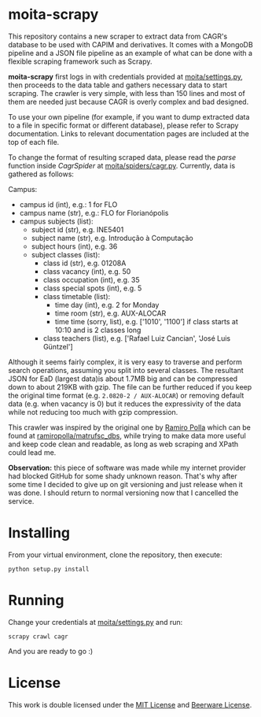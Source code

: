 moita-scrapy
============
This repository contains a new scraper to extract data from CAGR's database to be used with CAPIM and derivatives. It 
comes with a MongoDB pipeline and a JSON file pipeline as an example of what can be done with a flexible scraping
framework such as Scrapy.

**moita-scrapy** first logs in with credentials provided at [moita/settings.py](moita/settings.py), then proceeds to the
data table and gathers necessary data to start scraping. The crawler is very simple, with less than 150 lines and most
of them are needed just because CAGR is overly complex and bad designed.

To use your own pipeline (for example, if you want to dump extracted data to a file in specific format or different
database), please refer to Scrapy documentation. Links to relevant documentation pages are included at the top of each
file.

To change the format of resulting scraped data, please read the *parse* function inside *CagrSpider* at
[moita/spiders/cagr.py](moita/spiders/cagr.py). Currently, data is gathered as follows:

Campus:
- campus id (int), e.g.: 1 for FLO
- campus name (str), e.g.: FLO for Florianópolis
- campus subjects (list):
  - subject id (str), e.g. INE5401
  - subject name (str), e.g. Introdução à Computação
  - subject hours (int), e.g. 36
  - subject classes (list):
    - class id (str), e.g. 01208A
    - class vacancy (int), e.g. 50
    - class occupation (int), e.g. 35
    - class special spots (int), e.g. 5
    - class timetable (list):
      - time day (int), e.g. 2 for Monday
      - time room (str), e.g. AUX-ALOCAR
      - time time (sorry, list), e.g. ['1010', '1100'] if class starts at 10:10 and is 2 classes long
    - class teachers (list), e.g. ['Rafael Luiz Cancian', 'José Luis Güntzel']

Although it seems fairly complex, it is very easy to traverse and perform search operations, assuming you split into
several classes. The resultant JSON for EaD (largest data)is about 1.7MB big and can be compressed down to about 219KB
with gzip. The file can be further reduced if you keep the original time format (e.g. `2.0820-2 / AUX-ALOCAR`) or
removing default data (e.g. when vacancy is 0) but it reduces the expressivity of the data while not reducing too much
with gzip compression.

This crawler was inspired by the original one by [Ramiro Polla](@ramiropolla) which can be found at
[ramiropolla/matrufsc_dbs](https://github.com/ramiropolla/matrufsc_dbs), while trying to make data more useful and keep
code clean and readable, as long as web scraping and XPath could lead me.

**Observation:** this piece of software was made while my internet provider had blocked GitHub for some shady unknown
reason. That's why after some time I decided to give up on git versioning and just release when it was done. I should
return to normal versioning now that I cancelled the service.

Installing
==========
From your virtual environment, clone the repository, then execute:
```
python setup.py install
```

Running
=======
Change your credentials at [moita/settings.py](moita/settings.py) and run:
```
scrapy crawl cagr
```

And you are ready to go :)

License
=======
This work is double licensed under the [MIT License](https://tldrlegal.com/license/mit-license) and
[Beerware License](https://tldrlegal.com/license/beerware-license).
